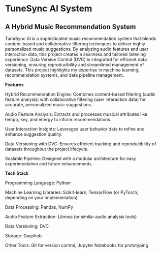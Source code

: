 # TuneSync AI System
## A Hybrid Music Recommendation System

TuneSync AI is a sophisticated music recommendation system that blends content-based and collaborative filtering techniques to deliver highly personalized music suggestions. By analyzing audio features and user interaction data, this project creates a seamless and tailored listening experience. Data Version Control (DVC) is integrated for efficient data versioning, ensuring reproducibility and streamlined management of datasets. This project highlights my expertise in machine learning, recommendation systems, and data pipeline management.

**Features**

Hybrid Recommendation Engine: Combines content-based filtering (audio feature analysis) with collaborative filtering (user interaction data) for accurate, personalized music suggestions.

Audio Feature Analysis: Extracts and processes musical attributes like tempo, key, and energy to inform recommendations.

User Interaction Insights: Leverages user behavior data to refine and enhance suggestion quality.

Data Versioning with DVC: Ensures efficient tracking and reproducibility of datasets throughout the project lifecycle.

Scalable Pipeline: Designed with a modular architecture for easy experimentation and future enhancements.

**Tech Stack**

Programming Language: Python

Machine Learning Libraries: Scikit-learn, TensorFlow (or PyTorch, depending on your implementation)

Data Processing: Pandas, NumPy

Audio Feature Extraction: Librosa (or similar audio analysis tools)

Data Versioning: DVC

Storage: Dagshub

Other Tools: Git for version control, Jupyter Notebooks for prototyping
